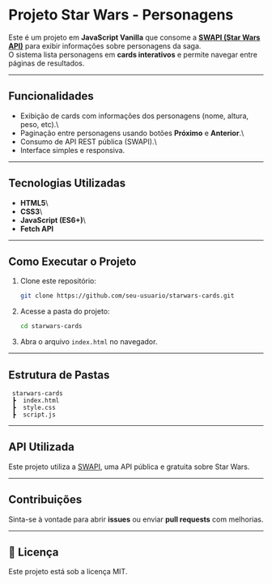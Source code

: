 #  Projeto Star Wars - Personagens

Este é um projeto em **JavaScript Vanilla** que consome a **[SWAPI (Star
Wars API)](https://swapi.dev/)** para exibir informações sobre
personagens da saga.\
O sistema lista personagens em **cards interativos** e permite navegar
entre páginas de resultados.

------------------------------------------------------------------------

##  Funcionalidades

-   Exibição de cards com informações dos personagens (nome, altura,
    peso, etc).\
-   Paginação entre personagens usando botões **Próximo** e
    **Anterior**.\
-   Consumo de API REST pública (SWAPI).\
-   Interface simples e responsiva.

------------------------------------------------------------------------

##  Tecnologias Utilizadas

-   **HTML5**\
-   **CSS3**\
-   **JavaScript (ES6+)**\
-   **Fetch API**

------------------------------------------------------------------------

##  Como Executar o Projeto

1.  Clone este repositório:

    ``` bash
    git clone https://github.com/seu-usuario/starwars-cards.git
    ```

2.  Acesse a pasta do projeto:

    ``` bash
    cd starwars-cards
    ```

3.  Abra o arquivo `index.html` no navegador.

------------------------------------------------------------------------

##  Estrutura de Pastas

     starwars-cards
     ┣  index.html
     ┣  style.css
     ┣  script.js

------------------------------------------------------------------------

##  API Utilizada

Este projeto utiliza a [SWAPI](https://swapi.dev/), uma API pública e
gratuita sobre Star Wars.

------------------------------------------------------------------------

##  Contribuições

Sinta-se à vontade para abrir **issues** ou enviar **pull requests** com
melhorias.

------------------------------------------------------------------------

## 📄 Licença

Este projeto está sob a licença MIT.
